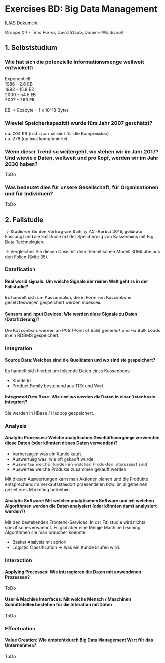# Exercises BD: Big Data Management

[ILIAS Dokument](https://elearning.hslu.ch/ilias/goto.php?target=file_3706937_download)

Gruppe 04 - Timo Furrer, David Staub, Dominik Waldispühl

## 1. Selbststudium

### Wie hat sich die potenzielle Informationsmenge weltweit entwickelt?

Exponentiell: <br>
1986 - 2.6 EB <br>
1993 - 15.8 EB <br>
2000 - 54.5 EB <br>
2007 - 295 EB <br>
 <br>
 EB -> Exabyte  =  1  x  10^18  Bytes


### Wieviel Speicherkapazität wurde fürs Jahr 2007 geschätzt?

ca. 264 EB   (nicht  normalisiert  für  die  Kompression)  
ca. 276 (optimal  komprimierte)

### Wenn dieser Trend so weitergeht, wo stehen wir im Jahr 2017? Und wieviele Daten, weltweit und pro Kopf, werden wir im Jahr 2030 haben?

ToDo

### Was bedeutet dies für unsere Gesellschaft, für Organisationen und für Individuen?

ToDo

## 2. Fallstudie

-> Studieren Sie den Vortrag von Scitility AG (Herbst 2015, gekürzte Fassung) und die Fallstudie mit der Speicherung von Kassenbons mit Big Data Technologien.

-> Vergleichen Sie diesen Case mit dem theoretischen Modell BDMcube aus den Folien (Seite 35).

### Datafication

#### Real world signals: Um welche Signale der realen Welt geht es in der Fallstudie?

Es handelt sich um Kassendaten, die in Form von Kassenbons gesetzteswegen gespeichert werden muessen.

#### Sensors and Input Devices: Wie werden diese Signale zu Daten (Datafizierung)?

Die Kassonbons werden an POS (Point of Sale) generiert und via Bulk Loads in ein RDBMS gespeichert.

### Integration

#### Source Data: Welches sind die Quelldaten und wo sind sie gespeichert?

Es handelt sich hierbei um folgende Daten eines Kassenbons:

* Kunde Id
* Product Family bestehend aus TRX und Wert.

#### Integrated Data Base: Wie und wo werden die Daten in einer Datenbasis integriert?

Sie werden in HBase / Hadoop gespeichert.

### Analysis

#### Analytic Processes: Welche analytischen Geschäftsvorgänge verwenden diese Daten (oder könnten dieses Daten verwenden)?

* Vorhersagen was ein Kunde kauft
* Auswertung was, wie oft gekauft wurde
* Auswerten welche Kunden an welchen Produkten interessiert sind
* Auswerten welche Produkte zusammen gekauft werden

Mit diesen Auswertungen kann man Aktionen planen und die Produkte entsprechend im Verkaufsstandort praesentieren bzw. im allgemeinen gezielteres Marketing betreiben

#### Analytic Software: Mit welcher analytischen Software und mit welchen Algorithmen werden die Daten analysiert (oder könnten damit analysiert werden?)

Mit den bestehenden Frontend-Services.
In der Fallstudie wird nichts spezifisches erwaehnt. Es gibt aber eine Menge Machine Learning Algorithmen die man brauchen koennte:

* Basket Analysis mit apriori
* Logistic Classification -> Was ein Kunde kaufen wird.

### Interaction

#### Applying Processes: Wie interagieren die Daten mit anwendenen Prozessen?

ToDo

#### User & Machine Interfaces: Mit welche Mensch / Maschinen Schnittstellen bestehen für die Interation mit Daten

ToDo

### Effectuation

#### Value Creation: Wie entsteht durch Big Data Management Wert für das Unternehmen?

ToDo
